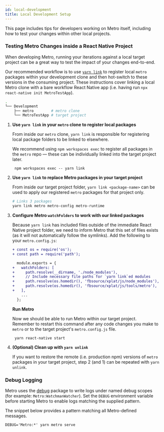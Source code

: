 ```yaml
---
id: local-development
title: Local Development Setup
---
```


This page includes tips for developers working on Metro itself, including how to test your changes within other local projects.

### Testing Metro Changes inside a React Native Project

When developing Metro, running your iterations against a local target project can be a great way to test the impact of your changes end-to-end.

Our recommended workflow is to use [`yarn link`][1] to register local `metro` packages within your development clone and then hot-switch to these versions in the consuming project. These instructions cover linking a local Metro clone with a bare workflow React Native app (i.e. having run `npx react-native init MetroTestApp`).

```sh
.
└── Development
    ├── metro        # metro clone
    └── MetroTestApp # target project
 ```

1. **Use `yarn link` in your `metro` clone to register local packages**

    From inside our `metro` clone, `yarn link` is responsible for registering local package folders to be linked to elsewhere.

    We recommend using `npm workspaces exec` to register all packages in the `metro` repo — these can be individually linked into the target project later.

        npm workspaces exec -- yarn link

2. **Use `yarn link` to replace Metro packages in your target project**

    From inside our target project folder, `yarn link <package-name>` can be used to apply our registered `metro` packages for that project only.

    ```sh
    # Links 3 packages
    yarn link metro metro-config metro-runtime
    ```

3. **Configure Metro `watchFolders` to work with our linked packages**

    Because `yarn link` has included files outside of the immediate React Native project folder, we need to inform Metro that this set of files exists (as it will not automatically follow the symlinks). Add the following to your `metro.config.js`:

    ```diff
    + const os = require('os');
    + const path = require('path');

      module.exports = {
    +   watchFolders: [
    +     path.resolve(__dirname, './node_modules'),
    +     // Include necessary file paths for `yarn link`ed modules
    +     path.resolve(os.homedir(), 'fbsource/xplat/js/node_modules'),
    +     path.resolve(os.homedir(), 'fbsource/xplat/js/tools/metro'),
    +   ],
        ...
      };
    ```

    **Run Metro**

    Now we should be able to run Metro within our target project. Remember to restart this command after any code changes you make to `metro` or to the target project's `metro.config.js` file.

        yarn react-native start

4. **(Optional) Clean up with `yarn unlink`**

    If you want to restore the remote (i.e. production npm) versions of `metro` packages in your target project, step 2 (and 1) can be repeated with `yarn unlink`.

### Debug Logging

Metro uses the [debug](https://www.npmjs.com/package/debug) package to write logs under named debug scopes (for example: `Metro:WatchmanWatcher`). Set the `DEBUG` environment variable before starting Metro to enable logs matching the supplied pattern.

The snippet below provides a pattern matching all Metro-defined messages.

    DEBUG='Metro:*' yarn metro serve

[1]: https://classic.yarnpkg.com/en/docs/cli/link
